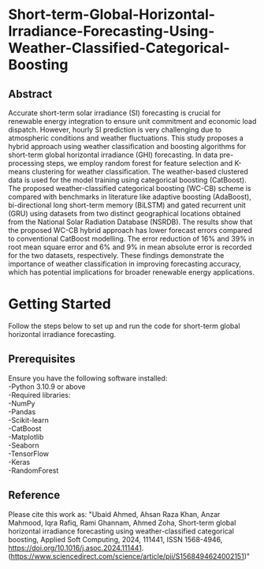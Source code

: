 # Short-term-Global-Horizontal-Irradiance-Forecasting-Using-Weather-Classified-Categorical-Boosting
## Abstract
Accurate short-term solar irradiance (SI) forecasting is crucial for renewable energy integration to ensure unit commitment and economic load dispatch. However, hourly SI prediction is very challenging due to atmospheric conditions and weather fluctuations. This study proposes a hybrid approach using weather classification and boosting algorithms for short-term global horizontal irradiance (GHI) forecasting. In data pre-processing steps,  we employ random forest for feature selection and K-means clustering for weather classification. The weather-based clustered data is used for the model training using categorical boosting (CatBoost). The proposed weather-classified categorical boosting (WC-CB) scheme is compared with benchmarks in literature like adaptive boosting (AdaBoost), bi-directional long short-term memory (BiLSTM) and gated recurrent unit (GRU) using datasets from two distinct geographical locations obtained from the National Solar Radiation Database (NSRDB). The results show that the proposed WC-CB hybrid approach has lower forecast errors compared to conventional CatBoost modelling. The error reduction of 16\% and 39\% in root mean square error and 6\% and 9\% in mean absolute error is recorded for the two datasets, respectively. These findings demonstrate the importance of weather classification in improving forecasting accuracy, which has potential implications for broader renewable energy applications.

# Getting Started
Follow the steps below to set up and run the code for short-term global horizontal irradiance forecasting.

## Prerequisites
Ensure you have the following software installed:<br>
-Python 3.10.9 or above<br>
-Required libraries: <br>
 -NumPy<br>
 -Pandas<br>
 -Scikit-learn<br>
 -CatBoost<br>
 -Matplotlib<br>
 -Seaborn<br>
 -TensorFlow<br>
 -Keras<br>
 -RandomForest<br>






## Reference
Please cite this work as:
"Ubaid Ahmed, Ahsan Raza Khan, Anzar Mahmood, Iqra Rafiq, Rami Ghannam, Ahmed Zoha,
Short-term global horizontal irradiance forecasting using weather-classified categorical boosting,
Applied Soft Computing,
2024,
111441,
ISSN 1568-4946,
https://doi.org/10.1016/j.asoc.2024.111441.
(https://www.sciencedirect.com/science/article/pii/S1568494624002151)"
